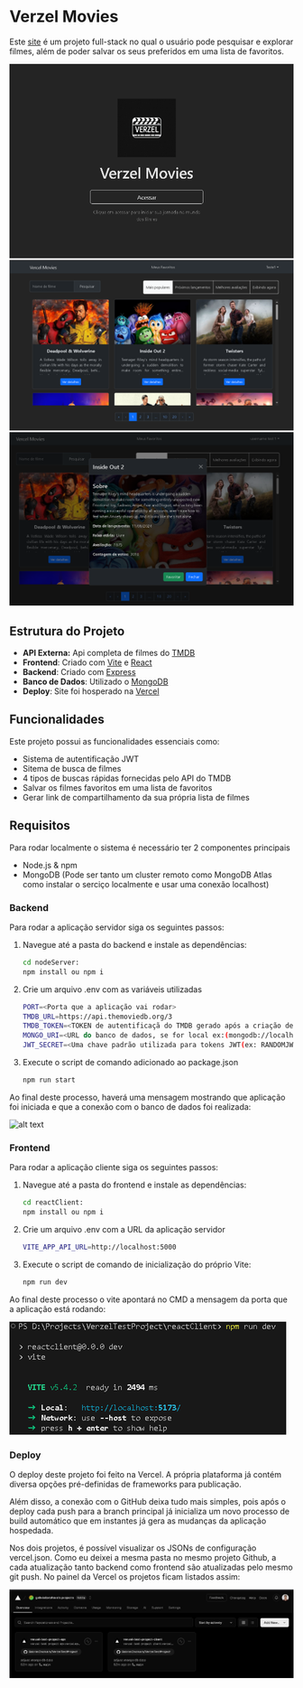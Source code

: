 # Verzel Movies
Este [site](https://verzel-test-project-client.vercel.app/) é um projeto full-stack no qual o usuário pode pesquisar e explorar filmes, além de poder salvar os seus preferidos em uma lista de favoritos.

![alt text](image-5.png)
![alt text](image.png)
![alt text](image-4.png)

## Estrutura do Projeto
- **API Externa:** Api completa de filmes do  [TMDB](https://www.themoviedb.org/)
- **Frontend**: Criado com [Vite](https://vitejs.dev/) e [React](https://react.dev/blog/2023/03/16/introducing-react-dev)
- **Backend**: Criado com [Express](https://expressjs.com/pt-br/) 
- **Banco de Dados**: Utilizado o [MongoDB](https://www.mongodb.com/)
- **Deploy**: Site foi hosperado na [Vercel](https://vercel.com/)

## Funcionalidades
Este projeto possui as funcionalidades essenciais como:
 - Sistema de autentificação JWT
 - Sitema de busca de filmes
 - 4 tipos de buscas rápidas fornecidas pelo API do TMDB
 - Salvar os filmes favoritos em uma lista de favoritos
 - Gerar link de compartilhamento da sua própria lista de filmes

## Requisitos
Para rodar localmente o sistema é necessário ter 2 componentes principais
- Node.js & npm
- MongoDB (Pode ser tanto um cluster remoto como MongoDB Atlas como instalar o serciço localmente e usar uma conexão localhost)

### Backend
Para rodar a aplicação servidor siga os seguintes passos:
1. Navegue até a pasta do backend e instale as dependências:
    ```bash
    cd nodeServer:
    npm install ou npm i
    ```
2. Crie um arquivo .env com as variáveis utilizadas
    ```bash
    PORT=<Porta que a aplicação vai rodar>
    TMDB_URL=https://api.themoviedb.org/3
    TMDB_TOKEN=<TOKEN de autentificaçã do TMDB gerado após a criação de conta>
    MONGO_URI=<URL do banco de dados, se for local ex:(mongodb://localhost:27017/verzelmovies)>
    JWT_SECRET=<Uma chave padrão utilizada para tokens JWT(ex: RANDOMJWTSECRET)>
   ```
3. Execute o script de comando adicionado ao package.json
    ```bash
    npm run start
    ```

Ao final deste processo, haverá uma mensagem mostrando que aplicação foi iniciada e que a conexão com o banco de dados foi realizada:

![alt text](image-2.png)

### Frontend
Para rodar a aplicação cliente siga os seguintes passos:
1. Navegue até a pasta do frontend e instale as dependências:
   ```bash
   cd reactClient:
   npm install ou npm i
   ```
2. Crie um arquivo .env com a URL da aplicação servidor
   ```bash
   VITE_APP_API_URL=http://localhost:5000
   ```
3. Execute o script de comando de inicialização do próprio Vite:
   ```bash
   npm run dev
   ```

Ao final deste processo o vite apontará no CMD a mensagem da porta que a aplicação está rodando:

![alt text](image-1.png)

### Deploy
O deploy deste projeto foi feito na Vercel. A própria plataforma já contém diversa opções pré-definidas de frameworks para publicação.

Além disso, a conexão com o GitHub deixa tudo mais simples, pois após o deploy cada push para a branch principal já inicializa um novo processo de build automático que em instantes já gera as mudanças da aplicação hospedada.

Nos dois projetos, é possível visualizar os JSONs de configuração vercel.json. Como eu deixei a mesma pasta no mesmo projeto Github, a cada atualização tanto backend como frontend são atualizadas pelo mesmo git push.
No painel da Vercel os projetos ficam listados assim:

![alt text](image-3.png)





